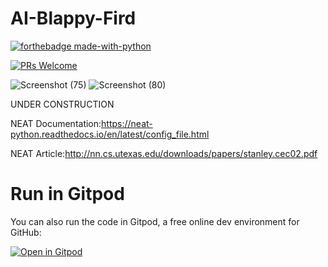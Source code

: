 # AI-Blappy-Fird




[![forthebadge made-with-python](https://ForTheBadge.com/images/badges/made-with-python.svg)](https://www.python.org/)

 [![PRs Welcome](https://img.shields.io/badge/PRs-welcome-brightgreen.svg?style=flat-square)](http://makeapullrequest.com)

![Screenshot (75)](https://user-images.githubusercontent.com/48381326/87848794-d80af080-c900-11ea-9a8e-b6d7a3cdd762.png)
![Screenshot (80)](https://user-images.githubusercontent.com/48381326/87849137-cecf5300-c903-11ea-9f2d-73bf03b18b4b.png)

UNDER CONSTRUCTION

NEAT Documentation:https://neat-python.readthedocs.io/en/latest/config_file.html



NEAT Article:http://nn.cs.utexas.edu/downloads/papers/stanley.cec02.pdf



# Run in Gitpod

You can also run the code in Gitpod, a free online dev environment for GitHub:

[![Open in Gitpod](https://gitpod.io/button/open-in-gitpod.svg)](https://gitpod.io/#https://github.com/iamvpa/AI-Blappy-Fird/blob/master/blappy-fird.py)

